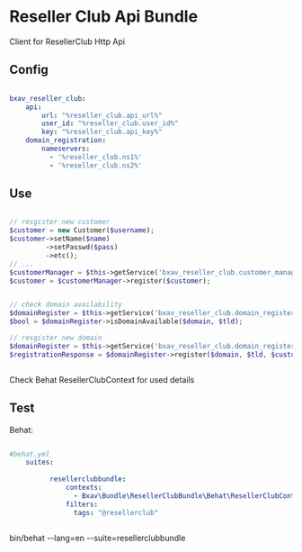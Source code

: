 Reseller Club Api Bundle
=============


Client for ResellerClub Http Api


Config
------

```yaml

bxav_reseller_club:
    api:
        url: "%reseller_club.api_url%"
        user_id: "%reseller_club.user_id%"
        key: "%reseller_club.api_key%"
    domain_registration:
        nameservers:
          - '%reseller_club.ns1%'
          - '%reseller_club.ns2%'    


```


Use
---

```php

// resgister new customer
$customer = new Customer($username);
$customer->setName($name)
         ->setPasswd($pass)
         ->etc();
// ...         
$customerManager = $this->getService('bxav_reseller_club.customer_manager');
$customer = $customerManager->register($customer);


// check domain availability
$domainRegister = $this->getService('bxav_reseller_club.domain_register');
$bool = $domainRegister->isDomainAvailable($domain, $tld);

// resgister new domain
$domainRegister = $this->getService('bxav_reseller_club.domain_register');
$registrationResponse = $domainRegister->register($domain, $tld, $customer);



```
Check Behat ResellerClubContext for used details



Test
----

 
Behat:

```yaml

#behat.yml
    suites:
         
          resellerclubbundle:
              contexts:
                - Bxav\Bundle\ResellerClubBundle\Behat\ResellerClubContext:
              filters:
                tags: "@resellerclub"
                
```

bin/behat --lang=en --suite=resellerclubbundle